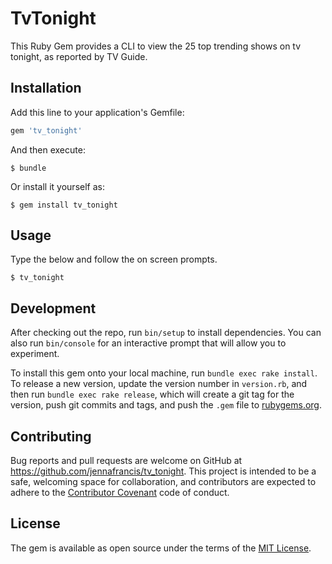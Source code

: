# TvTonight

This Ruby Gem provides a CLI to view the 25 top trending shows on tv tonight, as reported by TV Guide.

## Installation

Add this line to your application's Gemfile:

```ruby
gem 'tv_tonight'
```

And then execute:

    $ bundle

Or install it yourself as:

    $ gem install tv_tonight

## Usage

Type the below and follow the on screen prompts.

    $ tv_tonight

## Development

After checking out the repo, run `bin/setup` to install dependencies. You can also run `bin/console` for an interactive prompt that will allow you to experiment.

To install this gem onto your local machine, run `bundle exec rake install`. To release a new version, update the version number in `version.rb`, and then run `bundle exec rake release`, which will create a git tag for the version, push git commits and tags, and push the `.gem` file to [rubygems.org](https://rubygems.org).

## Contributing

Bug reports and pull requests are welcome on GitHub at https://github.com/jennafrancis/tv_tonight. This project is intended to be a safe, welcoming space for collaboration, and contributors are expected to adhere to the [Contributor Covenant](http://contributor-covenant.org) code of conduct.

## License

The gem is available as open source under the terms of the [MIT License](http://opensource.org/licenses/MIT).
